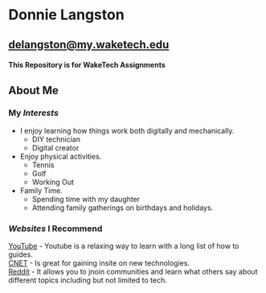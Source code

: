 # Donnie Langston

## delangston@my.waketech.edu

#### This Repository is for WakeTech Assignments

## About Me

### My **_Interests_**

- I enjoy learning how things work both digitally and mechanically.
  - DIY technician
  - Digital creator
- Enjoy physical activities.
  - Tennis
  - Golf
  - Working Out
- Family Time.
  - Spending time with my daughter
  - Attending family gatherings on birthdays and holidays.

### **_Websites_** I Recommend

[YouTube](https://youtube.com) - Youtube is a relaxing way to learn with a long list of how to guides.  
[CNET](https://cnet.com) - Is great for gaining insite on new technologies.  
[Reddit](https://reddit.com) - It allows you to jnoin communities and learn what others say about different topics including but not limited to tech.

[def]: https://photos.app.goo.gl/22Z62xNHrMf2mEtT6
